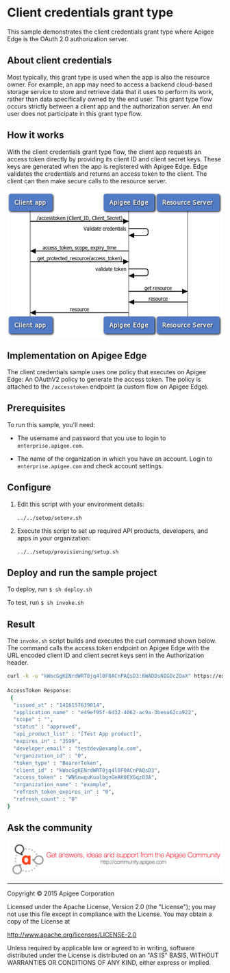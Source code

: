 # Client credentials grant type

This sample demonstrates the client credentials grant type where Apigee Edge is the OAuth 2.0 authorization server. 

## About client credentials

Most typically, this grant type is used when the app is also the resource owner. For example, an app may need to access a backend cloud-based storage service to store and retrieve data that it uses to perform its work, rather than data specifically owned by the end user. This grant type flow occurs strictly between a client app and the authorization server. An end user does not participate in this grant type flow. 

## How it works

With the client credentials grant type flow, the client app requests an access token directly by providing its client ID and client secret keys. These keys are generated when the app is registered with Apigee Edge. Edge validates the credentials and returns an access token to the client. The client can then make secure calls to the resource server.

![alt text](../images/oauth-client-cred-flow-3.png)

## Implementation on Apigee Edge 

The client credentials sample uses one policy that executes on Apigee Edge: An OAuthV2 policy to generate the access token. The policy is attached to the `/accesstoken` endpoint (a custom flow on Apigee Edge). 

## Prerequisites

To run this sample, you'll need:

* The username and password that you use to login to `enterprise.apigee.com`.

* The name of the organization in which you have an account. Login to 
  `enterprise.apigee.com` and check account settings.

## Configure 

1. Edit this script with your environment details:

    `../../setup/setenv.sh`
    
2. Execute this script to set up required API products, developers, and apps in your organization:

    `../../setup/provisioning/setup.sh`

## Deploy and run the sample project

To deploy, run `$ sh deploy.sh`

To test, run `$ sh invoke.sh`

## Result

The `invoke.sh` script builds and executes the curl command shown below. The command calls the access token endpoint on Apigee Edge with the URL encoded client ID and client secret keys sent in the Authorization header. 

````sh
curl -k -u "kWocGgKENrdWRT0jq4l0F0ACnPAQsD3:6WADDsNIGDcZOaX" https://example-test.apigee.net/weatheroauth/accesstoken?grant_type=client_credentials 

AccessToken Response: 
 {
  "issued_at" : "1416157639014",
  "application_name" : "e49ef95f-6d32-4062-ac9a-3beea62ca922",
  "scope" : "",
  "status" : "approved",
  "api_product_list" : "[Test App product]",
  "expires_in" : "3599",
  "developer.email" : "testdev@example.com",
  "organization_id" : "0",
  "token_type" : "BearerToken",
  "client_id" : "kWocGgKENrdWRT0jq4l0F0ACnPAQsD3",
  "access_token" : "WNSnwquKualbgnGeAK0EXGqzO3A",
  "organization_name" : "example",
  "refresh_token_expires_in" : "0",
  "refresh_count" : "0"
}
````

## Ask the community

[![alt text](../../images/apigee-community.png "Apigee Community is a great place to ask questions and find answers about developing API proxies. ")](https://community.apigee.com?via=github)

---

Copyright © 2015 Apigee Corporation

Licensed under the Apache License, Version 2.0 (the "License"); you may not use
this file except in compliance with the License. You may obtain a copy
of the License at

http://www.apache.org/licenses/LICENSE-2.0

Unless required by applicable law or agreed to in writing, software
distributed under the License is distributed on an "AS IS" BASIS,
WITHOUT WARRANTIES OR CONDITIONS OF ANY KIND, either express or implied.
